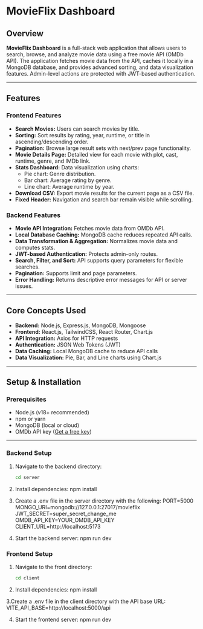 # MovieFlix Dashboard

## Overview

**MovieFlix Dashboard** is a full-stack web application that allows users to search, browse, and analyze movie data using a free movie API (OMDb API). The application fetches movie data from the API, caches it locally in a MongoDB database, and provides advanced sorting, and data visualization features. Admin-level actions are protected with JWT-based authentication.

---

## Features

### Frontend Features

- **Search Movies:** Users can search movies by title.
- **Sorting:** Sort results by rating, year, runtime, or title in ascending/descending order.
- **Pagination:** Browse large result sets with next/prev page functionality.
- **Movie Details Page:** Detailed view for each movie with plot, cast, runtime, genre, and IMDb link.
- **Stats Dashboard:** Data visualization using charts:
  - Pie chart: Genre distribution.
  - Bar chart: Average rating by genre.
  - Line chart: Average runtime by year.
- **Download CSV:** Export movie results for the current page as a CSV file.
- **Fixed Header:** Navigation and search bar remain visible while scrolling.

### Backend Features

- **Movie API Integration:** Fetches movie data from OMDb API.
- **Local Database Caching:** MongoDB cache reduces repeated API calls.
- **Data Transformation & Aggregation:** Normalizes movie data and computes stats.
- **JWT-based Authentication:** Protects admin-only routes.
- **Search, Filter, and Sort:** API supports query parameters for flexible searches.
- **Pagination:** Supports limit and page parameters.
- **Error Handling:** Returns descriptive error messages for API or server issues.

---

## Core Concepts Used

- **Backend:** Node.js, Express.js, MongoDB, Mongoose
- **Frontend:** React.js, TailwindCSS, React Router, Chart.js
- **API Integration:** Axios for HTTP requests
- **Authentication:** JSON Web Tokens (JWT)
- **Data Caching:** Local MongoDB cache to reduce API calls
- **Data Visualization:** Pie, Bar, and Line charts using Chart.js

---

## Setup & Installation

### Prerequisites

- Node.js (v18+ recommended)
- npm or yarn
- MongoDB (local or cloud)
- OMDb API key ([Get a free key](http://www.omdbapi.com/apikey.aspx))

---

### Backend Setup

1. Navigate to the backend directory:
   ```bash
   cd server
   ```
2. Install dependencies:
   npm install

3. Create a .env file in the server directory with the following:
   PORT=5000
   MONGO_URI=mongodb://127.0.0.1:27017/movieflix
   JWT_SECRET=super_secret_change_me
   OMDB_API_KEY=YOUR_OMDB_API_KEY
   CLIENT_URL=http://localhost:5173

4. Start the backend server:
   npm run dev

### Frontend Setup

1. Navigate to the front directory:
   ```bash
   cd client
   ```
2. Install dependencies:
   npm install

3.Create a .env file in the client directory with the API base URL:
VITE_API_BASE=http://localhost:5000/api

4. Start the frontend server:
   npm run dev
